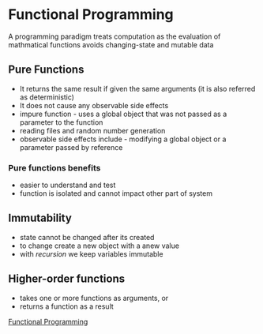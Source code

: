 # Functional Programming

A programming paradigm
treats computation as the evaluation of mathmatical functions
avoids changing-state and mutable data

## Pure Functions

- It returns the same result if given the same arguments (it is also referred as deterministic)
- It does not cause any observable side effects
- impure function - uses a global object that was not passed as a parameter to the function
 - reading files and random number generation
 - observable side effects include - modifying a global object or a parameter passed by reference

 ### Pure functions benefits

 - easier to understand and test
 - function is isolated and cannot impact other part of system

## Immutability

- state cannot be changed after its created
- to change create a new object with a anew value
- with *recursion* we keep variables immutable

## Higher-order functions

- takes one or more functions as arguments, or
- returns a function as a result

[Functional Programming](https://medium.com/the-renaissance-developer/concepts-of-functional-programming-in-javascript-6bc84220d2aa)